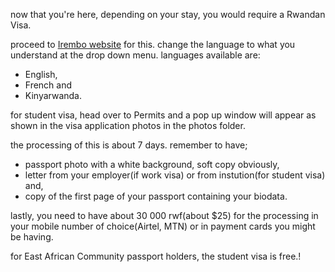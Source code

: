 now that you're here, depending on your stay, you would require a Rwandan Visa.

proceed to [Irembo website](https://irembo.gov.rw/home/citizen/all_services) for this. change the language to what you understand at the drop down menu. languages available are:

- English,
- French and
- Kinyarwanda.

for student visa, head over to Permits and a pop up window will appear as shown in the visa application photos in the photos folder.

the processing of this is about 7 days. remember to have;

- passport photo with a white background, soft copy obviously,
- letter from your employer(if work visa) or from instution(for student visa) and,
- copy of the first page of your passport containing your biodata.

lastly, you need to have about 30 000 rwf(about $25) for the processing in your mobile number of choice(Airtel, MTN) or in payment cards you might be having.

for East African Community passport holders, the student visa is free.! 
